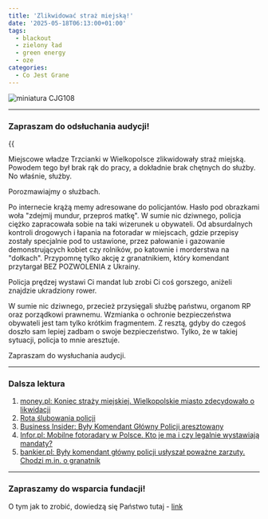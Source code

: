 ```yaml
---
title: 'Zlikwidować straż miejską!'
date: '2025-05-18T06:13:00+01:00'
tags:
  - blackout
  - zielony ład
  - green energy
  - oze
categories:
  - Co Jest Grane
---
```


![miniatura CJG108](/uploads/CJG_111.png)

---

### Zapraszam do odsłuchania audycji!

{{<audio src="audio/LONG CJG_111.mp3">}}

Miejscowe władze Trzcianki w Wielkopolsce zlikwidowały straż miejską. Powodem tego był brak rąk do pracy, a dokładnie brak chętnych do służby. No właśnie, służby.

Porozmawiajmy o służbach. 

Po internecie krążą memy adresowane do policjantów. Hasło pod obrazkami woła "zdejmij mundur, przeproś matkę". W sumie nic dziwnego, policja ciężko zapracowała sobie na taki wizerunek u obywateli. Od absurdalnych kontroli drogowych i łapania na fotoradar w miejscach, gdzie przepisy zostały specjalnie pod to ustawione, przez pałowanie i gazowanie demonstrujących kobiet czy rolników, po katownie i morderstwa na "dołkach". Przypomnę tylko akcję z granatnikiem, który komendant przytargał BEZ POZWOLENIA z Ukrainy. 

Policja prędzej wystawi Ci mandat lub zrobi Ci coś gorszego, aniżeli znajdzie ukradziony rower.

W sumie nic dziwnego, przecież przysięgali służbę państwu, organom RP oraz porządkowi prawnemu. Wzmianka o ochronie bezpieczeństwa obywateli jest tam tylko krótkim fragmentem. Z resztą, gdyby do czegoś doszło sam lepiej zadbam o swoje bezpieczeństwo. Tylko, że w takiej sytuacji, policja to mnie aresztuje.

Zapraszam do wysłuchania audycji.

---

### Dalsza lektura

1. [money.pl: Koniec straży miejskiej. Wielkopolskie miasto zdecydowało o likwidacji](https://www.money.pl/gospodarka/koniec-strazy-miejskiej-wielkopolskie-miasto-zdecydowalo-o-likwidacji-7152683867282176a.html)
2. [Rota ślubowania policji](https://arslege.pl/rota-slubowania/k180/a17639/)
3. [Business Insider: Były Komendant Główny Policji aresztowany](https://businessinsider.com.pl/wiadomosci/zbigniew-m-aresztowany-na-3-miesiace-prokuratura-zorganizowana-grupa/h1xcc8p)
4. [Infor.pl: Mobilne fotoradary w Polsce. Kto je ma i czy legalnie wystawiają mandaty?](https://moto.infor.pl/prawo-na-drodze/predkosc-i-fotoradary/6296748,mobilne-fotoradary-w-polsce-kto-je-ma-i-czy-legalnie-wystawiaja-manda.html)
5. [bankier.pl: Były komendant główny policji usłyszał poważne zarzuty. Chodzi m.in. o granatnik](https://www.bankier.pl/wiadomosc/Afera-z-granatnikiem-Byly-komendant-glowny-policji-uslyszal-powazne-zarzuty-8820927.html)

---

### Zapraszamy do wsparcia fundacji!

O tym jak to zrobić, dowiedzą się Państwo tutaj - [link](https://audycje.com.pl/posts/wsparcie/)